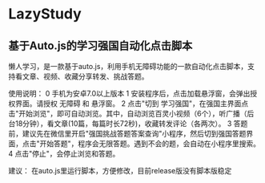 # LazyStudy
基于Auto.js的学习强国自动化点击脚本
---
懒人学习，是一款基于auto.js，利用手机无障碍功能的一款自动化点击脚本，支持看文章、视频、收藏分享转发、挑战答题。

使用说明：
0 手机为安卓7.0以上版本
1 安装程序后，点击加载悬浮窗，会弹出授权界面。请授权 无障碍 和 悬浮窗。
2 点击"切到 学习强国"，在强国主界面点击"开始浏览"，即可自动浏览。其中，自动浏览百灵小视频（6个），听广播（后台18分钟），看文章(10篇，每篇时长72秒)，收藏转发评论（各两次）。
3 答题前，建议先在微信里开启"强国挑战答题答案查询"小程序，然后切到强国答题界面，点击"开始答题"，程序会无限答题。遇到不会的题，会自动在小程序里搜索。
4 点击"停止"，会停止浏览和答题。

建议：
在auto.js里运行脚本，方便修改，目前release版没有脚本版稳定
